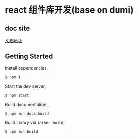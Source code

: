 # react 组件库开发(base on dumi)

## doc site

[文档地址](https://frank320.github.io/horse)

## Getting Started

Install dependencies,

```bash
$ npm i
```

Start the dev server,

```bash
$ npm start
```

Build documentation,

```bash
$ npm run docs:build
```

Build library via `father-build`,

```bash
$ npm run build
```

